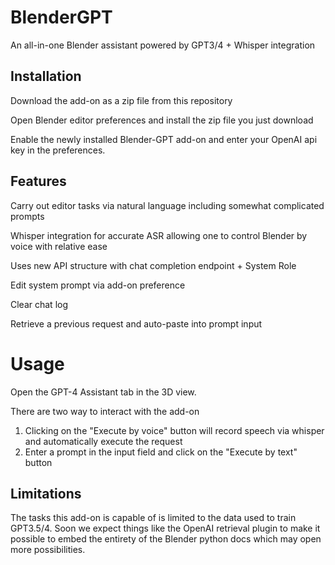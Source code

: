 # BlenderGPT
An all-in-one Blender assistant powered by GPT3/4 + Whisper integration

## Installation

Download the add-on as a zip file from this repository

Open Blender editor preferences and install the zip file you just download

Enable the newly installed Blender-GPT add-on and enter your OpenAI api key in the preferences.

## Features

Carry out editor tasks via natural language including somewhat complicated prompts

Whisper integration for accurate ASR allowing one to control Blender by voice with relative ease

Uses new API structure with chat completion endpoint + System Role

Edit system prompt via add-on preference

Clear chat log

Retrieve a previous request and auto-paste into prompt input

# Usage

Open the GPT-4 Assistant tab in the 3D view.

There are two way to interact with the add-on

1) Clicking on the "Execute by voice" button will record speech via whisper and automatically execute the request
2) Enter a prompt in the input field and click on the "Execute by text" button

## Limitations

The tasks this add-on is capable of is limited to the data used to train GPT3.5/4.  Soon we expect things like the OpenAI retrieval plugin to make it possible to embed the entirety of the Blender python docs which may open more possibilities.
